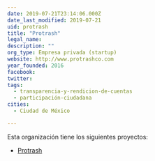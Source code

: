 ```yaml
---
date: 2019-07-21T23:14:06.000Z
date_last_modified: 2019-07-21
uid: protrash
title: "Protrash"
legal_name: 
description: ""
org_type: Empresa privada (startup)
website: http://www.protrashco.com
year_founded: 2016
facebook: 
twitter: 
tags:
  - transparencia-y-rendicion-de-cuentas
  - participación-ciudadana
cities: 
  - Ciudad de México

---
```


Esta organización tiene los siguientes proyectos:

- [Protrash](/proyectos/protrash)
